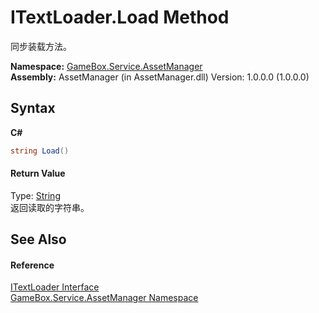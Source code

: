 # ITextLoader.Load Method 
 

同步装载方法。

**Namespace:**&nbsp;<a href="cc6873e1-22bd-dc21-74c4-6be6dc11bacf">GameBox.Service.AssetManager</a><br />**Assembly:**&nbsp;AssetManager (in AssetManager.dll) Version: 1.0.0.0 (1.0.0.0)

## Syntax

**C#**<br />
``` C#
string Load()
```


#### Return Value
Type: <a href="http://msdn2.microsoft.com/zh-cn/library/s1wwdcbf" target="_blank">String</a><br />返回读取的字符串。

## See Also


#### Reference
<a href="8b2bf486-5b04-f1b1-c611-bc534573cc4e">ITextLoader Interface</a><br /><a href="cc6873e1-22bd-dc21-74c4-6be6dc11bacf">GameBox.Service.AssetManager Namespace</a><br />